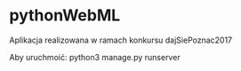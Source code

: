 # pythonWebML
Aplikacja realizowana w ramach konkursu dajSiePoznac2017

Aby uruchmoić:
python3 manage.py runserver
